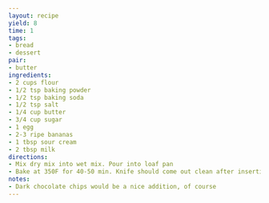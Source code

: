 ```yaml
---
layout: recipe
yield: 8
time: 1
tags:
- bread
- dessert
pair:
- butter
ingredients:
- 2 cups flour
- 1/2 tsp baking powder
- 1/2 tsp baking soda
- 1/2 tsp salt
- 1/4 cup butter
- 3/4 cup sugar
- 1 egg
- 2-3 ripe bananas
- 1 tbsp sour cream
- 2 tbsp milk
directions:
- Mix dry mix into wet mix. Pour into loaf pan
- Bake at 350F for 40-50 min. Knife should come out clean after inserting
notes:
- Dark chocolate chips would be a nice addition, of course
---
```

